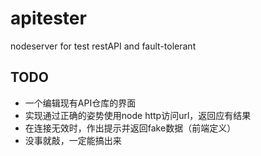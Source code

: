 # apitester
nodeserver for test restAPI and fault-tolerant

## TODO
* 一个编辑现有API仓库的界面
* 实现通过正确的姿势使用node http访问url，返回应有结果
* 在连接无效时，作出提示并返回fake数据（前端定义）
* 没事就敲，一定能搞出来

